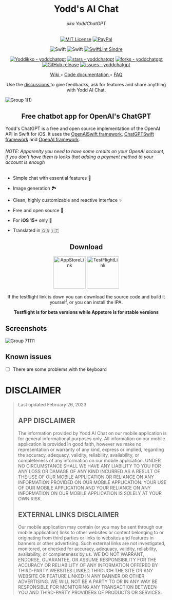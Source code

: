 <div align="center">
 
<h1>Yodd's AI Chat </h1>
<h6>aka YoddChatGPT </h6>

</div>
<div align="center">

[![MIT License](https://img.shields.io/badge/License-MIT-green.svg)](https://choosealicense.com/licenses/mit/) [![PayPal](https://img.shields.io/badge/PayPal-00457C?style=flate&logo=paypal&logoColor=white)](https://paypal.me/yoddk)
  
![Swift](https://img.shields.io/badge/iOS%20-15-green)
![Swift](https://img.shields.io/static/v1?style=flat&message=Swift&color=F05138&logo=Swift&logoColor=FFFFFF&label=)
[![SwiftLint Sindre](https://img.shields.io/badge/SwiftLint-AirBnb-hotpink.svg)](https://github.com/airbnb/swift/blob/master/Sources/AirbnbSwiftFormatTool/swiftlint.yml)

[![Yoddikko - yoddchatgpt](https://img.shields.io/static/v1?label=Yoddikko&message=yoddchatgpt&color=blue&logo=github)](https://github.com/Yoddikko/yoddchatgpt "Go to GitHub repo")
[![stars - yoddchatgpt](https://img.shields.io/github/stars/Yoddikko/yoddchatgpt?style=social)](https://github.com/Yoddikko/yoddchatgpt)
[![forks - yoddchatgpt](https://img.shields.io/github/forks/Yoddikko/yoddchatgpt?style=social)](https://github.com/Yoddikko/yoddchatgpt)
[![GitHub release](https://img.shields.io/github/release/Yoddikko/yoddchatgpt?include_prereleases=&sort=semver&color=blue)](https://github.com/Yoddikko/yoddchatgpt/releases/)
[![issues - yoddchatgpt](https://img.shields.io/github/issues/Yoddikko/yoddchatgpt)](https://github.com/Yoddikko/yoddchatgpt/issues)

<a href = "https://github.com/Yoddikko/yoddChatGPT/wiki"> Wiki </a> ◦ <a href = "https://github.com/Yoddikko/yoddChatGPT/wiki/Code-documentation"> Code documentation </a> ◦ <a href= "https://github.com/Yoddikko/yoddChatGPT/wiki/FAQ"> FAQ </a>

Use the <a href = "https://github.com/Yoddikko/yoddChatGPT/discussions/categories/show-and-tell"> discussions </a> to give feedbacks, ask for features and share anything with Yodd AI Chat.

</div>

![Group 1(1)](https://user-images.githubusercontent.com/92546954/221043995-423e756e-f5ac-45fc-9506-5a948250563a.png)

<div align="center">
<h2> Free chatbot app for OpenAI's ChatGPT </h2>
</div>

Yodd's ChatGPT is a free and open source implementation of the OpenAI API in Swift for iOS.
It uses the [OpenAISwift framework](https://github.com/adamrushy/OpenAISwift), [ChatGPTSwift framework](https://github.com/alfianlosari/ChatGPTSwift) and [OpenAI framework](https://github.com/MacPaw/OpenAI).

<h6> NOTE: Apparenlty you need to have some credits on your OpenAI account, if you don't have them is looks that adding a payment method to your account is enough </h6>

 - Simple chat with essential features 💬
 
 - Image generation 🏞️

 - Clean, highly customizable and reactive interface ✨

 - Free and open source 🍃

 - For **iOS 15+** only 📱

 - Translated in 🇬🇧 🇮🇹

<div align="center">

<h2> Download </h2>
 
</div>

<div align="center">

[<img alt="AppStoreLink" width="100px" src="https://user-images.githubusercontent.com/92546954/219945025-697ad2cf-3f87-451a-95e5-ac191d4f20e0.png" />](https://apps.apple.com/us/app/yoddaichat/id1672839275)
[<img alt="TestFlightLink" width="100px" src="https://user-images.githubusercontent.com/92546954/219945377-9b6c7f21-61f4-4cf9-bb8c-84cbac55f129.png" />](https://testflight.apple.com/join/YsQzO7o6)

If the testflight link is down you can download the source code and build it yourself, or you can install the IPA.

<b> Testflight is for beta versions while Appstore is for stable versions </b>
  
</div>


## Screenshots

![Group 71111](https://user-images.githubusercontent.com/92546954/222952887-0f4f22ca-0b14-4aa1-9738-f4b35a2a59b5.png)

## Known issues
 - [ ] There are some problems with the keyboard
 
 
# DISCLAIMER
>
>Last updated February 26, 2023
>
> ## APP DISCLAIMER
>
> The information provided by Yodd AI Chat on our mobile application is for general informational purposes only. All information on  our mobile application is provided in good faith, however we make no representation or warranty of any kind, express or implied, regarding the accuracy, adequacy, validity, reliability, availability, or completeness of any information on our mobile application. UNDER NO CIRCUMSTANCE SHALL WE HAVE ANY LIABILITY TO YOU FOR ANY LOSS OR DAMAGE OF ANY KIND INCURRED AS A RESULT OF THE USE OF OUR MOBILE APPLICATION OR RELIANCE ON ANY INFORMATION PROVIDED ON OUR MOBILE APPLICATION. YOUR USE OF OUR MOBILE APPLICATION AND YOUR RELIANCE ON ANY INFORMATION ON OUR MOBILE APPLICATION IS SOLELY AT YOUR OWN RISK.
> 
> ## EXTERNAL LINKS DISCLAIMER
> 
> Our mobile application may contain (or you may be sent through our mobile application) links to other websites or content belonging to or originating    from third parties or links to websites and features in banners or other advertising. Such external links are not investigated, monitored, or checked for accuracy, adequacy, validity, reliability, availability, or completeness by us. WE DO NOT WARRANT, ENDORSE, GUARANTEE, OR ASSUME RESPONSIBILITY FOR THE  ACCURACY OR RELIABILITY OF ANY INFORMATION OFFERED BY THIRD-PARTY WEBSITES LINKED THROUGH THE SITE OR ANY WEBSITE OR FEATURE LINKED IN ANY BANNER OR OTHER ADVERTISING. WE WILL NOT BE A PARTY TO OR IN ANY WAY BE RESPONSIBLE FOR MONITORING ANY TRANSACTION BETWEEN YOU AND THIRD-PARTY PROVIDERS OF PRODUCTS OR SERVICES.
